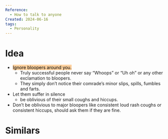 ```yaml
---
Reference:
  - How to talk to anyone
Created: 2024-06-16
tags:
  - Personality
---
```

# Idea

* <mark style="background: #FFB86CA6;">Ignore bloopers around you. </mark>
	* Truly successful people never say “Whoops” or “Uh oh” or any other exclamation to bloopers. 
	* They simply don’t notice their comrade’s minor slips, spills, fumbles and farts.
* Let them suffer in silence
	* be oblivious of their small coughs and hiccups. 
* Don’t be oblivious to major bloopers like consistent loud rash coughs or consistent hiccups, should ask them if they are fine.

# Similars

